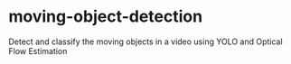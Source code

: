 # moving-object-detection
Detect and classify the moving objects in a video using YOLO and Optical Flow Estimation
